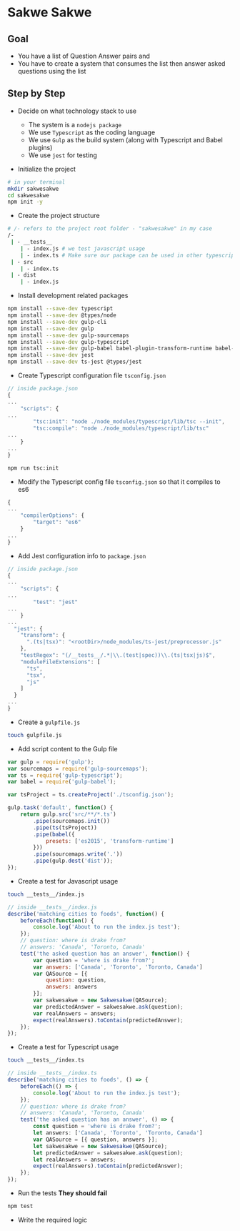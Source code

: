 # Sakwe Sakwe

## Goal
* You have a list of Question Answer pairs and
* You have to create a system that consumes the list then answer asked questions using the list

## Step by Step 

* Decide on what technology stack to use
    * The system is a `nodejs package`
    * We use `Typescript` as the coding language
    * We use `Gulp` as the build system (along with Typescript and Babel plugins)
    * We use `jest` for testing

* Initialize the project
```sh
# in your terminal
mkdir sakwesakwe
cd sakwesakwe
npm init -y
```

* Create the project structure
```sh
# /- refers to the project root folder - "sakwesakwe" in my case
/-
 | - __tests__
    | - index.js # we test javascript usage
    | - index.ts # Make sure our package can be used in other typescript projects
 | - src
    | - index.ts
 | - dist
    | - index.js
```

* Install development related packages
```sh
npm install --save-dev typescript
npm install --save-dev @types/node
npm install --save-dev gulp-cli
npm install --save-dev gulp
npm install --save-dev gulp-sourcemaps
npm install --save-dev gulp-typescript
npm install --save-dev gulp-babel babel-plugin-transform-runtime babel-preset-es2015
npm install --save-dev jest
npm install --save-dev ts-jest @types/jest
```

* Create Typescript configuration file `tsconfig.json`
```javascript
// inside package.json
{
...
    "scripts": {
...
        "tsc:init": "node ./node_modules/typescript/lib/tsc --init",
        "tsc:compile": "node ./node_modules/typescript/lib/tsc"
...
    }
...    
}
```

```sh
npm run tsc:init
```

* Modify the Typescript config file `tsconfig.json` so that it compiles to es6
```javascript
{
...
    "compilerOptions": {
        "target": "es6"
    }
...
}
```

* Add Jest configuration info to `package.json`
```javascript
// inside package.json
{
...
    "scripts": {
...
        "test": "jest"
...
    }
...
  "jest": {
    "transform": {
      ".(ts|tsx)": "<rootDir>/node_modules/ts-jest/preprocessor.js"
    },
    "testRegex": "(/__tests__/.*|\\.(test|spec))\\.(ts|tsx|js)$",
    "moduleFileExtensions": [
      "ts",
      "tsx",
      "js"
    ]
  }
...
}
```

* Create a `gulpfile.js`
```sh
touch gulpfile.js
```

* Add script content to the Gulp file
```javascript
var gulp = require('gulp');  
var sourcemaps = require('gulp-sourcemaps');  
var ts = require('gulp-typescript');  
var babel = require('gulp-babel');

var tsProject = ts.createProject('./tsconfig.json');

gulp.task('default', function() {  
    return gulp.src('src/**/*.ts')
        .pipe(sourcemaps.init())
        .pipe(ts(tsProject))
        .pipe(babel({
            presets: ['es2015', 'transform-runtime']
        }))
        .pipe(sourcemaps.write('.'))
        .pipe(gulp.dest('dist'));
});
```

* Create a test for Javascript usage
```sh
touch __tests__/index.js
```

```javascript
// inside __tests__/index.js
describe('matching cities to foods', function() {
    beforeEach(function() {
        console.log('About to run the index.js test');
    });
    // question: where is drake from?
    // answers: 'Canada', 'Toronto, Canada'
    test('the asked question has an answer', function() {
        var question = 'where is drake from?';
        var answers: ['Canada', 'Toronto', 'Toronto, Canada']
        var QASource = [{ 
            question: question, 
            answers: answers
        }];
        var sakwesakwe = new Sakwesakwe(QASource);
        var predictedAnswer = sakwesakwe.ask(question);
        var realAnswers = answers;
        expect(realAnswers).toContain(predictedAnswer);
    });
});
```

* Create a test for Typescript usage
```sh
touch __tests__/index.ts
```

```typescript
// inside __tests__/index.ts
describe('matching cities to foods', () => {
    beforeEach(() => {
        console.log('About to run the index.js test');
    });
    // question: where is drake from?
    // answers: 'Canada', 'Toronto, Canada'
    test('the asked question has an answer', () => {
        const question = 'where is drake from?';
        let answers: ['Canada', 'Toronto', 'Toronto, Canada']
        var QASource = [{ question, answers }];
        let sakwesakwe = new Sakwesakwe(QASource);
        let predictedAnswer = sakwesakwe.ask(question);
        let realAnswers = answers;
        expect(realAnswers).toContain(predictedAnswer);
    });
});
```

* Run the tests **They should fail**
```sh
npm test
```

* Write the required logic 
```javascript

```